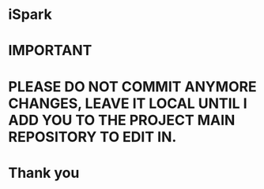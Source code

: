 # iSpark
# IMPORTANT
# PLEASE DO NOT COMMIT ANYMORE CHANGES, LEAVE IT LOCAL UNTIL I ADD YOU TO THE PROJECT MAIN REPOSITORY TO EDIT IN.
# Thank you
